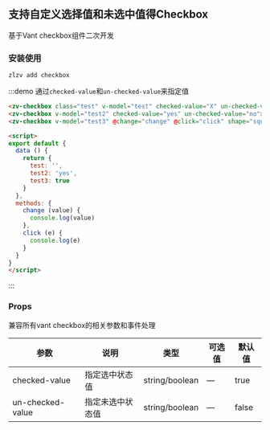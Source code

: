 ## 支持自定义选择值和未选中值得Checkbox
基于Vant checkbox组件二次开发

### 安装使用

```shell
zlzv add checkbox
```


:::demo 通过`checked-value`和`un-checked-value`来指定值

```html
<zv-checkbox class="test" v-model="test" checked-value="X" un-checked-value="">选项框一</zv-checkbox>
<zv-checkbox v-model="test2" checked-value="yes" un-checked-value="no">选项框二</zv-checkbox>
<zv-checkbox v-model="test3" @change="change" @click="click" shape="square">选项框三</zv-checkbox>

<script>
export default {
  data () {
    return {
      test: '',
      test2: 'yes',
      test3: true
    }
  },
  methods: {
    change (value) {
      console.log(value)
    },
    click (e) {
      console.log(e)
    }
  }
}
</script>
```

:::

### Props
兼容所有vant checkbox的相关参数和事件处理

| 参数 | 说明 | 类型 | 可选值| 默认值 |
|-|-|-|-|-|
| checked-value | 指定选中状态值 | string/boolean |  — | true |
| un-checked-value | 指定未选中状态值 | string/boolean |  — | false |
